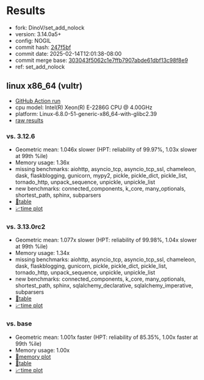 # Results

- fork: DinoV/set_add_nolock
- version: 3.14.0a5+
- config: NOGIL
- commit hash: [247f5bf](https://github.com/DinoV/cpython/commit/247f5bf)
- commit date: 2025-02-14T12:01:38-08:00
- commit merge base: [303043f5062c1e7ffb7907abde61dbf13c98f8e9](https://github.com/python/cpython/commit/303043f5062c1e7ffb7907abde61dbf13c98f8e9)
- ref: set_add_nolock

## linux x86_64 (vultr)

- [GitHub Action run](https://github.com/facebookexperimental/free-threading-benchmarking/actions/runs/13336561391)
- cpu model: Intel(R) Xeon(R) E-2286G CPU @ 4.00GHz
- platform: Linux-6.8.0-51-generic-x86_64-with-glibc2.39
- [raw results](bm-20250214-vultr-x86_64-DinoV-set_add_nolock-3.14.0a5%2B-247f5bf.json)

### vs. 3.12.6

- Geometric mean: 1.046x slower (HPT: reliability of 99.97%, 1.03x slower at 99th %ile)
- Memory usage: 1.36x
- missing benchmarks: aiohttp, asyncio_tcp, asyncio_tcp_ssl, chameleon, dask, flaskblogging, gunicorn, mypy2, pickle, pickle_dict, pickle_list, tornado_http, unpack_sequence, unpickle, unpickle_list
- new benchmarks: connected_components, k_core, many_optionals, shortest_path, sphinx, subparsers
- [📄table](bm-20250214-vultr-x86_64-DinoV-set_add_nolock-3.14.0a5%2B-247f5bf-vs-3.12.6.md)
- [📈time plot](bm-20250214-vultr-x86_64-DinoV-set_add_nolock-3.14.0a5%2B-247f5bf-vs-3.12.6.svg)

### vs. 3.13.0rc2

- Geometric mean: 1.077x slower (HPT: reliability of 99.98%, 1.04x slower at 99th %ile)
- Memory usage: 1.34x
- missing benchmarks: aiohttp, asyncio_tcp, asyncio_tcp_ssl, chameleon, dask, flaskblogging, gunicorn, pickle, pickle_dict, pickle_list, tornado_http, unpack_sequence, unpickle, unpickle_list
- new benchmarks: connected_components, k_core, many_optionals, shortest_path, sphinx, sqlalchemy_declarative, sqlalchemy_imperative, subparsers
- [📄table](bm-20250214-vultr-x86_64-DinoV-set_add_nolock-3.14.0a5%2B-247f5bf-vs-3.13.0rc2.md)
- [📈time plot](bm-20250214-vultr-x86_64-DinoV-set_add_nolock-3.14.0a5%2B-247f5bf-vs-3.13.0rc2.svg)

### vs. base

- Geometric mean: 1.001x faster (HPT: reliability of 85.35%, 1.00x faster at 99th %ile)
- Memory usage: 1.00x
- [🧠memory plot](bm-20250214-vultr-x86_64-DinoV-set_add_nolock-3.14.0a5%2B-247f5bf-vs-base-mem.svg)
- [📄table](bm-20250214-vultr-x86_64-DinoV-set_add_nolock-3.14.0a5%2B-247f5bf-vs-base.md)
- [📈time plot](bm-20250214-vultr-x86_64-DinoV-set_add_nolock-3.14.0a5%2B-247f5bf-vs-base.svg)

